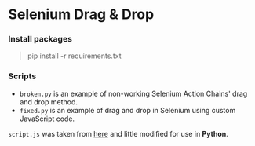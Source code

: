 # Selenium Drag & Drop

### Install packages
> pip install -r requirements.txt

### Scripts
- `broken.py` is an example of non-working Selenium Action Chains' drag and drop method.
- `fixed.py` is an example of drag and drop in Selenium using custom JavaScript code.

`script.js` was taken from [here](https://gist.github.com/druska/624501b7209a74040175#file-native_js_drag_and_drop_helper-js) and little modified for use in __Python__.